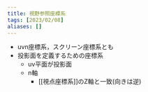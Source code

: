 ```yaml
---
title: 視野参照座標系
tags: [2023/02/08]
aliases: []
---
```


- uvn座標系，スクリーン座標系とも
- 投影面を定義するための座標系
	- uv平面が投影面
	- n軸
		- [[視点座標系]]のZ軸と一致(向きは逆)